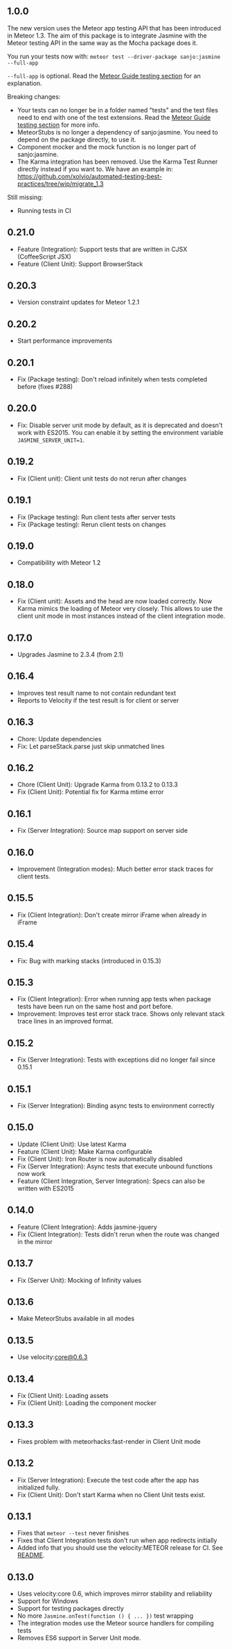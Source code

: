 ## 1.0.0

The new version uses the Meteor app testing API that has been introduced
in Meteor 1.3. The aim of this package is to integrate Jasmine with
the Meteor testing API in the same way as the Mocha package does it.

You run your tests now with:
`meteor test --driver-package sanjo:jasmine --full-app`

`--full-app` is optional. Read the [Meteor Guide testing section](https://github.com/meteor/guide/blob/testing-modules-content/content/testing.md) for an explanation.

Breaking changes:
* Your tests can no longer be in a folder named "tests"
  and the test files need to end with one of the test extensions.
  Read the [Meteor Guide testing section](https://github.com/meteor/guide/blob/testing-modules-content/content/testing.md) for more info.
* MeteorStubs is no longer a dependency of sanjo:jasmine.
  You need to depend on the package directly, to use it.
* Component mocker and the mock function is no longer part of sanjo:jasmine.
* The Karma integration has been removed. Use the Karma Test Runner directly
  instead if you want to. We have an example in:
  https://github.com/xolvio/automated-testing-best-practices/tree/wip/migrate_1.3
  
Still missing:
* Running tests in CI

## 0.21.0

* Feature (Integration): Support tests that are written in CJSX (CoffeeScript JSX)
* Feature (Client Unit): Support BrowserStack

## 0.20.3

* Version constraint updates for Meteor 1.2.1

## 0.20.2

* Start performance improvements

## 0.20.1

* Fix (Package testing): Don't reload infinitely
       when tests completed before (fixes #288)

## 0.20.0

* Fix: Disable server unit mode by default,
       as it is deprecated and doesn't work with ES2015.
       You can enable it by setting the environment variable 
       `JASMINE_SERVER_UNIT=1`.

## 0.19.2

* Fix (Client unit): Client unit tests do not rerun after changes

## 0.19.1

* Fix (Package testing): Run client tests after server tests
* Fix (Package testing): Rerun client tests on changes

## 0.19.0

* Compatibility with Meteor 1.2

## 0.18.0

* Fix (Client unit): Assets and the head are now loaded correctly.
    Now Karma mimics the loading of Meteor very closely.
    This allows to use the client unit mode in most instances
    instead of the client integration mode.

## 0.17.0

* Upgrades Jasmine to 2.3.4 (from 2.1)

## 0.16.4

* Improves test result name to not contain redundant text
* Reports to Velocity if the test result is for client or server

## 0.16.3

* Chore: Update dependencies
* Fix: Let parseStack.parse just skip unmatched lines

## 0.16.2

* Chore (Client Unit): Upgrade Karma from 0.13.2 to 0.13.3
* Fix (Client Unit): Potential fix for Karma mtime error

## 0.16.1

* Fix (Server Integration): Source map support on server side

## 0.16.0

* Improvement (Integration modes): Much better error stack traces for client tests.

## 0.15.5

* Fix (Client Integration): Don't create mirror iFrame when already in iFrame

## 0.15.4

* Fix: Bug with marking stacks (introduced in 0.15.3)

## 0.15.3

* Fix (Client Integration): Error when running app tests when package tests have been run
    on the same host and port before.
* Improvement: Improves test error stack trace. Shows only relevant stack trace lines in an improved format.

## 0.15.2

* Fix (Server Integration): Tests with exceptions did no longer fail since 0.15.1

## 0.15.1

* Fix (Server Integration): Binding async tests to environment correctly

## 0.15.0

* Update (Client Unit): Use latest Karma
* Feature (Client Unit): Make Karma configurable
* Fix (Client Unit): Iron Router is now automatically disabled
* Fix (Server Integration): Async tests that execute unbound functions now work
* Feature (Client Integration, Server Integration): Specs can also be written with ES2015

## 0.14.0

* Feature (Client Integration): Adds jasmine-jquery
* Fix (Client Integration): Tests didn't rerun when the route was changed in the mirror

## 0.13.7

* Fix (Server Unit): Mocking of Infinity values

## 0.13.6

* Make MeteorStubs available in all modes

## 0.13.5

* Use velocity:core@0.6.3

## 0.13.4

* Fix (Client Unit): Loading assets
* Fix (Client Unit): Loading the component mocker

## 0.13.3

* Fixes problem with meteorhacks:fast-render in Client Unit mode

## 0.13.2

* Fix (Server Integration): Execute the test code after the app has initialized fully.
* Fix (Client Unit): Don't start Karma when no Client Unit tests exist.

## 0.13.1

* Fixes that `meteor --test` never finishes
* Fixes that Client Integration tests don't run when app redirects initially
* Added info that you should use the velocity:METEOR release for CI. See [README](https://github.com/Sanjo/meteor-jasmine#running-tests-in-continuous-integration).

## 0.13.0

* Uses velocity:core 0.6, which improves mirror stability and reliability
* Support for Windows
* Support for testing packages directly
* No more `Jasmine.onTest(function () { ... })` test wrapping
* The integration modes use the Meteor source handlers for compiling tests
* Removes ES6 support in Server Unit mode.

